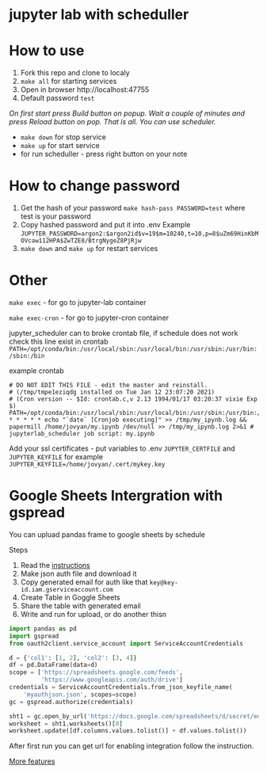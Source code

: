# jupyter lab with scheduller

# How to use 

1. Fork this repo and clone to localy 
1. `make all` for starting services
1. Open in browser http://localhost:47755
1. Default password `test`

*On first start press Build button on popup. Wait a couple of minutes and press Reload button on pop. That is all. You can use scheduler.*

* `make down` for stop service
* `make up` for start service
* for run scheduller - press right button on your note

# How to change password

1. Get the hash of your password `make hash-pass PASSWORD=test` where test is your password
1. Copy hashed password and put it into .env 
Example `JUPYTER_PASSWORD=argon2:$argon2id$v=19$m=10240,t=10,p=8$uZm69HinKbMOVcaw112HPA$ZwTZE8/BtrgNygeZ8PjRjw`
1. `make down` and `make up` for restart services


# Other

`make exec` - for go to jupyter-lab container

`make exec-cron` - for go to jupyter-cron container

jupyter_scheduler can to broke crontab file, if schedule does not work check this line exist in crontab `PATH=/opt/conda/bin:/usr/local/sbin:/usr/local/bin:/usr/sbin:/usr/bin:/sbin:/bin`  

example crontab

```shell
# DO NOT EDIT THIS FILE - edit the master and reinstall.
# (/tmp/tmpe1eziqdg installed on Tue Jan 12 23:07:20 2021)
# (Cron version -- $Id: crontab.c,v 2.13 1994/01/17 03:20:37 vixie Exp $)
PATH=/opt/conda/bin:/usr/local/sbin:/usr/local/bin:/usr/sbin:/usr/bin:/sbin:/bin
* * * * * echo "`date` [Cronjob executing]" >> /tmp/my_ipynb.log && papermill /home/jovyan/my.ipynb /dev/null >> /tmp/my_ipynb.log 2>&1 # jupyterlab_scheduler job script: my.ipynb
```

Add your ssl certificates - put variables to .env `JUPYTER_CERTFILE` and `JUPYTER_KEYFILE` for example `JUPYTER_KEYFILE=/home/jovyan/.cert/mykey.key`

# Google Sheets Intergration with gspread

You can upluad pandas frame to google sheets by schedule


Steps 

1. Read the [instructions](https://gspread.readthedocs.io/en/latest/oauth2.html#enable-api-access-for-a-project)
2. Make json auth file and download it
3. Copy generated email for auth like that `key@key-id.iam.gserviceaccount.com`
3. Create Table in Goggle Sheets 
4. Share the table with generated email
5. Write and run for upload, or do another thisn

```python
import pandas as pd
import gspread
from oauth2client.service_account import ServiceAccountCredentials

d = {'col1': [1, 2], 'col2': [3, 4]}
df = pd.DataFrame(data=d)
scope = ['https://spreadsheets.google.com/feeds',
         'https://www.googleapis.com/auth/drive']
credentials = ServiceAccountCredentials.from_json_keyfile_name(
    'myauthjson.json', scopes=scope)
gc = gspread.authorize(credentials)

sht1 = gc.open_by_url('https://docs.google.com/spreadsheets/d/secret/edit#gid=0')
worksheet = sht1.worksheets()[0]
worksheet.update([df.columns.values.tolist()] + df.values.tolist())

```

After first run you can get url for enabling integration follow the instruction.

[More features](https://gspread.readthedocs.io/)
